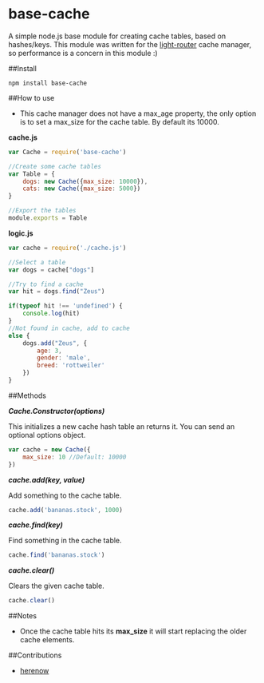 base-cache
==========

A simple node.js base module for creating cache tables, based on hashes/keys. This module was written for the [light-router](https://github.com/herenow/light-router) cache manager, so performance is a concern in this module :)

##Install
```
npm install base-cache
```

##How to use
* This cache manager does not have a max_age property, the only option is to set a max_size for the cache table. By default its 10000.

**cache.js**
```javascript
var Cache = require('base-cache')

//Create some cache tables
var Table = {
    dogs: new Cache({max_size: 10000}),
    cats: new Cache({max_size: 5000})
}

//Export the tables
module.exports = Table
```

**logic.js**
```javascript
var cache = require('./cache.js')

//Select a table
var dogs = cache["dogs"]

//Try to find a cache
var hit = dogs.find("Zeus")

if(typeof hit !== 'undefined') {
    console.log(hit)
}
//Not found in cache, add to cache
else {
    dogs.add("Zeus", {
        age: 3,
        gender: 'male',
        breed: 'rottweiler'
    })
}
```


##Methods

***Cache.Constructor(options)***

This initializes a new cache hash table an returns it. You can send an optional options object.

```javascript
var cache = new Cache({
    max_size: 10 //Default: 10000
})
```

***cache.add(key, value)***

Add something to the cache table.

```javascript
cache.add('bananas.stock', 1000)
```

***cache.find(key)***

Find something in the cache table.

```javascript
cache.find('bananas.stock')
```

***cache.clear()***

Clears the given cache table.

```javascript
cache.clear()
```

##Notes
* Once the cache table hits its __max_size__ it will start replacing the older cache elements.


##Contributions
- [herenow](https://github.com/herenow)
